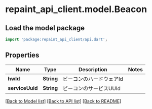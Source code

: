 # repaint_api_client.model.Beacon

## Load the model package
```dart
import 'package:repaint_api_client/api.dart';
```

## Properties
Name | Type | Description | Notes
------------ | ------------- | ------------- | -------------
**hwId** | **String** | ビーコンのハードウェアId | 
**serviceUuid** | **String** | ビーコンのサービスUUId | 

[[Back to Model list]](../README.md#documentation-for-models) [[Back to API list]](../README.md#documentation-for-api-endpoints) [[Back to README]](../README.md)


